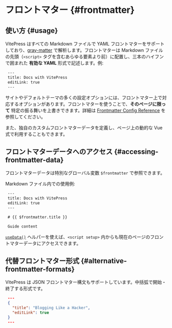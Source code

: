 # フロントマター {#frontmatter}

## 使い方 {#usage}

VitePress はすべての Markdown ファイルで YAML フロントマターをサポートしており、[gray-matter](https://github.com/jonschlinkert/gray-matter) で解析します。フロントマターは Markdown ファイルの先頭（`<script>` タグを含むあらゆる要素より前）に配置し、三本のハイフンで囲まれた **有効な YAML** 形式で記述します。例:

```md
 ---
 title: Docs with VitePress
 editLink: true
 ---
```

サイトやデフォルトテーマの多くの設定オプションには、フロントマター上で対応するオプションがあります。フロントマターを使うことで、**そのページに限って** 特定の振る舞いを上書きできます。詳細は [Frontmatter Config Reference](../reference/frontmatter-config) を参照してください。

また、独自のカスタムフロントマターデータを定義し、ページ上の動的な Vue 式で利用することもできます。

## フロントマターデータへのアクセス {#accessing-frontmatter-data}

フロントマターデータは特別なグローバル変数 `$frontmatter` で参照できます。

Markdown ファイル内での使用例:

```md
 ---
 title: Docs with VitePress
 editLink: true
 ---

 # {{ $frontmatter.title }}

 Guide content
```

[`useData()`](../reference/runtime-api#usedata) ヘルパーを使えば、`<script setup>` 内からも現在のページのフロントマターデータにアクセスできます。

## 代替フロントマター形式 {#alternative-frontmatter-formats}

VitePress は JSON フロントマター構文もサポートしています。中括弧で開始・終了する形式です。

```json
 ---
 {
   "title": "Blogging Like a Hacker",
   "editLink": true
 }
 ---
```
